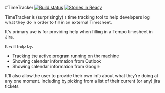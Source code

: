 #TimeTracker
[![Build status](https://ci.appveyor.com/api/projects/status/jtaxvyplyvc3ovus/branch/master)](https://ci.appveyor.com/project/petedishman/timetracker/branch/master)
[![Stories in Ready](https://badge.waffle.io/petedishman/timetracker.png?label=ready&title=Ready)](https://waffle.io/petedishman/timetracker)

TimeTracker is (surprisingly) a time tracking tool to help developers log what they do in order 
to fill in an external Timesheet.

It's primary use is for providing help when filling in a Tempo timesheet in Jira.

It will help by:
- Tracking the active program running on the machine
- Showing calendar information from Outlook
- Showing calendar information from Google

It'll also allow the user to provide their own info about what they're doing at any
one moment. Including by picking from a list of their current (or any) jira tickets






